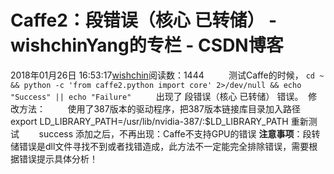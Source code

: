 # Caffe2：段错误（核心 已转储） - wishchinYang的专栏 - CSDN博客
2018年01月26日 16:53:17[wishchin](https://me.csdn.net/wishchin)阅读数：1444
         测试Caffe的时候，
`cd ~ && python -c 'from caffe2.python import core' 2>/dev/null && echo "Success" || echo "Failure"`
         出现了 段错误（核心 已转储） 错误。
 修改方法：
        使用了387版本的驱动程序，把387版本链接库目录加入路径
        export LD_LIBRARY_PATH=/usr/lib/nvidia-387/:$LD_LIBRARY_PATH
重新测试
       success
添加之后，不再出现：Caffe不支持GPU的错误
**注意事项**：段转储错误是dll文件寻找不到或者找错造成，此方法不一定能完全排除错误，需要根据错误提示具体分析！
